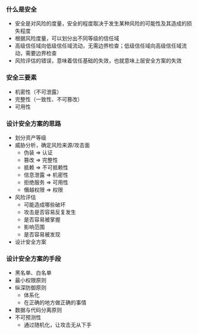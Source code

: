 ### 什么是安全

- 安全是对风险的度量，安全的程度取决于发生某种风险的可能性及其造成的损失程度
- 根据风险度量，可以划分出不同等级的信任域
- 高级信任域向低级信任域流动，无需边界检查；低级信任域向高级信任域流动，需要边界检查
- 风险评估的错误，意味着信任基础的失效，也就意味上层安全方案的失效


### 安全三要素

- 机密性（不可泄露）
- 完整性（一致性、不可篡改）
- 可用性


### 设计安全方案的思路

- 划分资产等级
- 威胁分析，确定风险来源/攻击面
  + 伪装     => 认证
  + 篡改     => 完整性
  + 抵赖     => 不可抵赖性
  + 信息泄露 => 机密性
  + 拒绝服务 => 可用性
  + 僭越权限 => 权限
- 风险评估
  + 可能造成哪些破坏
  + 攻击是否容易反复发生
  + 是否容易被掌握
  + 影响范围
  + 是否容易被发现
- 设计安全方案


### 设计安全方案的手段

- 黑名单、白名单
- 最小权限原则
- 纵深防御原则
  + 体系化
  + 在正确的地方做正确的事情
- 数据与代码分离原则
- 不可预测性
  + 通过随机化，让攻击无从下手
